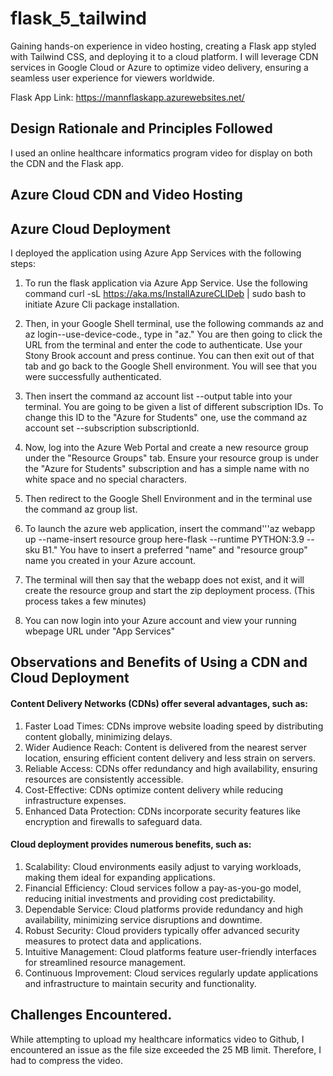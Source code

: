 # flask_5_tailwind
Gaining hands-on experience in video hosting, creating a Flask app styled with Tailwind CSS, and deploying it to a cloud platform. I will leverage CDN services in Google Cloud or Azure to optimize video delivery, ensuring a seamless user experience for viewers worldwide.

Flask App Link: https://mannflaskapp.azurewebsites.net/

## Design Rationale and Principles Followed
I used an online healthcare informatics program video for display on both the CDN and the Flask app.


## Azure Cloud CDN and Video Hosting


## Azure Cloud Deployment
I deployed the application using Azure App Services with the following steps:
1. To run the flask application via Azure App Service. Use the following command curl -sL https://aka.ms/InstallAzureCLIDeb | sudo bash to initiate Azure Cli package installation.

2. Then, in your Google Shell terminal, use the following commands az  and az login--use-device-code., type in "az." You are then going to click the URL from the terminal and enter the code to authenticate. Use your Stony Brook account and press continue. You can then exit out of that tab and go back to the Google Shell environment. You will see that you were successfully authenticated.

3. Then insert the command az account list --output table into your terminal. You are going to be given a list of different subscription IDs. To change this ID to the "Azure for Students" one, use the command az account set --subscription subscriptionId.

4.  Now, log into the Azure Web Portal and create a new resource group under the "Resource Groups" tab. Ensure your resource group is under the "Azure for Students" subscription and has a simple name with no white space and no special characters.

5. Then redirect to the Google Shell Environment and in the terminal use the command az group list.

6. To launch the azure web application, insert the command'''az webapp up --name-insert resource group here-flask --runtime PYTHON:3.9 --sku B1." You have to insert a preferred "name" and "resource group" name you created in your Azure account.

7. The terminal will then say that the webapp does not exist, and it will create the resource group and start the zip deployment process. (This process takes a few minutes)

8. You can now login into your Azure account and view your running wbepage URL under "App Services"


## Observations and Benefits of Using a CDN and Cloud Deployment
#### Content Delivery Networks (CDNs) offer several advantages, such as:
1. Faster Load Times: CDNs improve website loading speed by distributing content globally, minimizing delays.
2. Wider Audience Reach: Content is delivered from the nearest server location, ensuring efficient content delivery and less strain on servers.
3. Reliable Access: CDNs offer redundancy and high availability, ensuring resources are consistently accessible.
4. Cost-Effective: CDNs optimize content delivery while reducing infrastructure expenses.
5. Enhanced Data Protection: CDNs incorporate security features like encryption and firewalls to safeguard data.

#### Cloud deployment provides numerous benefits, such as:
1. Scalability: Cloud environments easily adjust to varying workloads, making them ideal for expanding applications.
2. Financial Efficiency: Cloud services follow a pay-as-you-go model, reducing initial investments and providing cost predictability.
3. Dependable Service: Cloud platforms provide redundancy and high availability, minimizing service disruptions and downtime.
4. Robust Security: Cloud providers typically offer advanced security measures to protect data and applications.
5. Intuitive Management: Cloud platforms feature user-friendly interfaces for streamlined resource management.
6. Continuous Improvement: Cloud services regularly update applications and infrastructure to maintain security and functionality.


## Challenges Encountered.

While attempting to upload my healthcare informatics video to Github, I encountered an issue as the file size exceeded the 25 MB limit. Therefore, I had to compress the video. 

